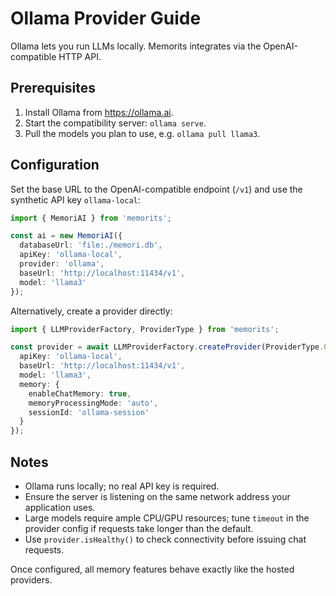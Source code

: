 # Ollama Provider Guide

Ollama lets you run LLMs locally. Memorits integrates via the OpenAI-compatible HTTP API.

## Prerequisites

1. Install Ollama from <https://ollama.ai>.
2. Start the compatibility server: `ollama serve`.
3. Pull the models you plan to use, e.g. `ollama pull llama3`.

## Configuration

Set the base URL to the OpenAI-compatible endpoint (`/v1`) and use the synthetic API key `ollama-local`:

```typescript
import { MemoriAI } from 'memorits';

const ai = new MemoriAI({
  databaseUrl: 'file:./memori.db',
  apiKey: 'ollama-local',
  provider: 'ollama',
  baseUrl: 'http://localhost:11434/v1',
  model: 'llama3'
});
```

Alternatively, create a provider directly:

```typescript
import { LLMProviderFactory, ProviderType } from 'memorits';

const provider = await LLMProviderFactory.createProvider(ProviderType.OLLAMA, {
  apiKey: 'ollama-local',
  baseUrl: 'http://localhost:11434/v1',
  model: 'llama3',
  memory: {
    enableChatMemory: true,
    memoryProcessingMode: 'auto',
    sessionId: 'ollama-session'
  }
});
```

## Notes

- Ollama runs locally; no real API key is required.
- Ensure the server is listening on the same network address your application uses.
- Large models require ample CPU/GPU resources; tune `timeout` in the provider config if requests take longer than the default.
- Use `provider.isHealthy()` to check connectivity before issuing chat requests.

Once configured, all memory features behave exactly like the hosted providers.
